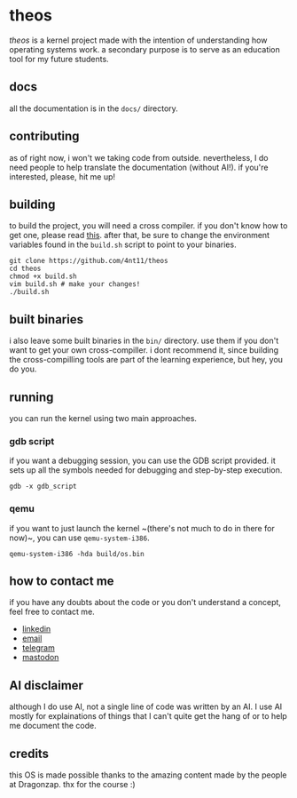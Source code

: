 # theos
*theos* is a kernel project made with the intention of understanding how operating systems work. a secondary purpose is to serve as an education tool for my future students.

## docs
all the documentation is in the `docs/` directory.

## contributing
as of right now, i won't we taking code from outside. nevertheless, I do need people to help translate the documentation (without AI!). if you're interested, please, hit me up!

## building
to build the project, you will need a cross compiler. if you don't know how to get one, please read [this](https://wiki.osdev.org/GCC_Cross-Compiler#Preparing_for_the_build). after that, be sure to change the environment variables found in the `build.sh` script to point to your binaries.

```
git clone https://github.com/4nt11/theos
cd theos
chmod +x build.sh
vim build.sh # make your changes!
./build.sh
```

## built binaries
i also leave some built binaries in the `bin/` directory. use them if you don't want to get your own cross-compiller. i dont recommend it, since building the cross-compilling tools are part of the learning experience, but hey, you do you.

## running
you can run the kernel using two main approaches.

### gdb script
if you want a debugging session, you can use the GDB script provided. it sets up all the symbols needed for debugging and step-by-step execution.

```
gdb -x gdb_script
```

### qemu
if you want to just launch the kernel ~(there's not much to do in there for now)~, you can use `qemu-system-i386`.

```
qemu-system-i386 -hda build/os.bin
```

## how to contact me
if you have any doubts about the code or you don't understand a concept, feel free to contact me.
- [linkedin](https://www.linkedin.com/in/4nt1/)
- [email](mailto:4nt1@resacachile.cl)
- [telegram](https://t.me/clp_c)
- [mastodon](https://lile.cl/@4nt1)

## AI disclaimer
although I do use AI, not a single line of code was written by an AI. I use AI mostly for explainations of things that I can't quite get the hang of or to help me document the code.

## credits
this OS is made possible thanks to the amazing content made by the people at Dragonzap. thx for the course :)
